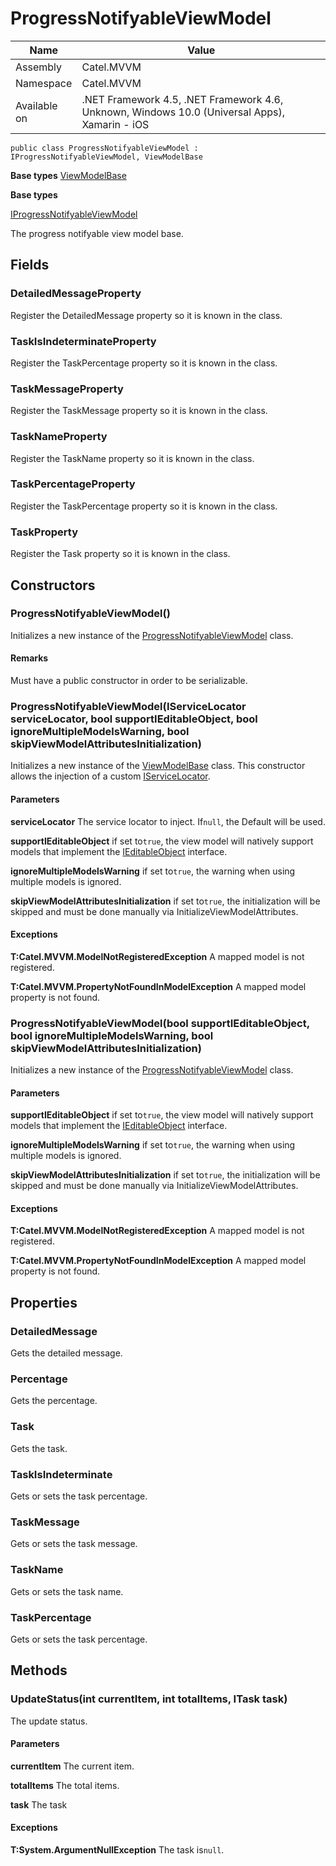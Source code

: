 

# ProgressNotifyableViewModel

Name|Value
---|---
Assembly|Catel.MVVM
Namespace|Catel.MVVM
Available on|.NET Framework 4.5, .NET Framework 4.6, Unknown, Windows 10.0 (Universal Apps), Xamarin - iOS

```
public class ProgressNotifyableViewModel : IProgressNotifyableViewModel, ViewModelBase
```

**Base types**
[ViewModelBase](/Catel.MVVM\Catel\MVVM\ViewModelBase.md)

**Base types**

[IProgressNotifyableViewModel](/Catel.MVVM\Catel\MVVM\IProgressNotifyableViewModel.md)


The progress notifyable view model base.



## Fields

### DetailedMessageProperty

Register the DetailedMessage property so it is known in the class.



### TaskIsIndeterminateProperty

Register the TaskPercentage property so it is known in the class.



### TaskMessageProperty

Register the TaskMessage property so it is known in the class.



### TaskNameProperty

Register the TaskName property so it is known in the class.



### TaskPercentageProperty

Register the TaskPercentage property so it is known in the class.



### TaskProperty

Register the Task property so it is known in the class.



## Constructors

### ProgressNotifyableViewModel()

Initializes a new instance of the [ProgressNotifyableViewModel](#) class.

#### Remarks

Must have a public constructor in order to be serializable.



### ProgressNotifyableViewModel(IServiceLocator serviceLocator, bool supportIEditableObject, bool ignoreMultipleModelsWarning, bool skipViewModelAttributesInitialization)

Initializes a new instance of the [ViewModelBase](#) class. This constructor allows the injection of a custom [IServiceLocator](#).

#### Parameters

**serviceLocator**
The service locator to inject. If`null`, the Default will be used.

**supportIEditableObject**
if set to`true`, the view model will natively support models that implement the [IEditableObject](#) interface.

**ignoreMultipleModelsWarning**
if set to`true`, the warning when using multiple models is ignored.

**skipViewModelAttributesInitialization**
if set to`true`, the initialization will be skipped and must be done manually via InitializeViewModelAttributes.

#### Exceptions

**T:Catel.MVVM.ModelNotRegisteredException**
A mapped model is not registered.

**T:Catel.MVVM.PropertyNotFoundInModelException**
A mapped model property is not found.



### ProgressNotifyableViewModel(bool supportIEditableObject, bool ignoreMultipleModelsWarning, bool skipViewModelAttributesInitialization)

Initializes a new instance of the [ProgressNotifyableViewModel](#) class.

#### Parameters

**supportIEditableObject**
if set to`true`, the view model will natively support models that implement the [IEditableObject](#) interface.

**ignoreMultipleModelsWarning**
if set to`true`, the warning when using multiple models is ignored.

**skipViewModelAttributesInitialization**
if set to`true`, the initialization will be skipped and must be done manually via InitializeViewModelAttributes.

#### Exceptions

**T:Catel.MVVM.ModelNotRegisteredException**
A mapped model is not registered.

**T:Catel.MVVM.PropertyNotFoundInModelException**
A mapped model property is not found.



## Properties

### DetailedMessage

Gets the detailed message.



### Percentage

Gets the percentage.



### Task

Gets the task.



### TaskIsIndeterminate

Gets or sets the task percentage.



### TaskMessage

Gets or sets the task message.



### TaskName

Gets or sets the task name.



### TaskPercentage

Gets or sets the task percentage.



## Methods

### UpdateStatus(int currentItem, int totalItems, ITask task)

The update status.

#### Parameters

**currentItem**
The current item.

**totalItems**
The total items.

**task**
The task

#### Exceptions

**T:System.ArgumentNullException**
The task is`null`.



